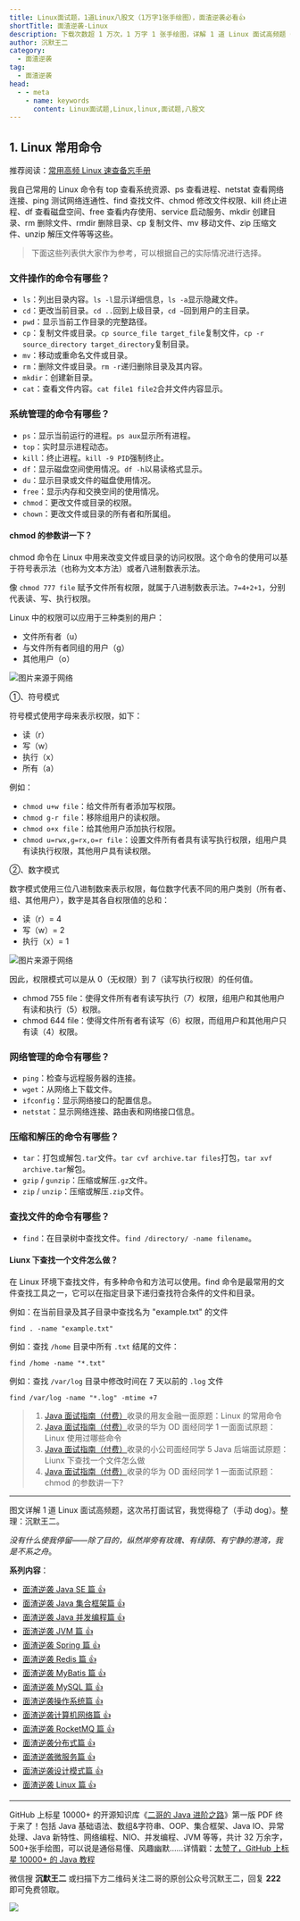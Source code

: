 ```yaml
---
title: Linux面试题，1道Linux八股文（1万字1张手绘图），面渣逆袭必看👍
shortTitle: 面渣逆袭-Linux
description: 下载次数超 1 万次，1 万字 1 张手绘图，详解 1 道 Linux 面试高频题（让天下没有难背的八股），面渣背会这些 Linux 八股文，这次吊打面试官，我觉得稳了（手动 dog）。
author: 沉默王二
category:
  - 面渣逆袭
tag:
  - 面渣逆袭
head:
  - - meta
    - name: keywords
      content: Linux面试题,Linux,linux,面试题,八股文
---
```


## 1. Linux 常用命令

推荐阅读：[常用高频 Linux 速查备忘手册](https://javabetter.cn/pdf/linux.html)

我自己常用的 Linux 命令有 top 查看系统资源、ps 查看进程、netstat 查看网络连接、ping 测试网络连通性、find 查找文件、chmod 修改文件权限、kill 终止进程、df 查看磁盘空间、free 查看内存使用、service 启动服务、mkdir 创建目录、rm 删除文件、rmdir 删除目录、cp 复制文件、mv 移动文件、zip 压缩文件、unzip 解压文件等等这些。

> 下面这些列表供大家作为参考，可以根据自己的实际情况进行选择。

### 文件操作的命令有哪些？

- `ls`：列出目录内容。`ls -l`显示详细信息，`ls -a`显示隐藏文件。
- `cd`：更改当前目录。`cd ..`回到上级目录，`cd ~`回到用户的主目录。
- `pwd`：显示当前工作目录的完整路径。
- `cp`：复制文件或目录。`cp source_file target_file`复制文件，`cp -r source_directory target_directory`复制目录。
- `mv`：移动或重命名文件或目录。
- `rm`：删除文件或目录。`rm -r`递归删除目录及其内容。
- `mkdir`：创建新目录。
- `cat`：查看文件内容。`cat file1 file2`合并文件内容显示。

### 系统管理的命令有哪些？

- `ps`：显示当前运行的进程。`ps aux`显示所有进程。
- `top`：实时显示进程动态。
- `kill`：终止进程。`kill -9 PID`强制终止。
- `df`：显示磁盘空间使用情况。`df -h`以易读格式显示。
- `du`：显示目录或文件的磁盘使用情况。
- `free`：显示内存和交换空间的使用情况。
- `chmod`：更改文件或目录的权限。
- `chown`：更改文件或目录的所有者和所属组。

#### chmod 的参数讲一下？

chmod 命令在 Linux 中用来改变文件或目录的访问权限。这个命令的使用可以基于符号表示法（也称为文本方法）或者八进制数表示法。

像 `chmod 777 file` 赋予文件所有权限，就属于八进制数表示法。`7=4+2+1`，分别代表读、写、执行权限。

Linux 中的权限可以应用于三种类别的用户：

- 文件所有者（u）
- 与文件所有者同组的用户（g）
- 其他用户（o）

![图片来源于网络](https://cdn.tobebetterjavaer.com/stutymore/linux-vip-20240214205642.png)

①、符号模式

符号模式使用字母来表示权限，如下：

- 读（r）
- 写（w）
- 执行（x）
- 所有（a）

例如：

- `chmod u+w file`：给文件所有者添加写权限。
- `chmod g-r file`：移除组用户的读权限。
- `chmod o+x file`：给其他用户添加执行权限。
- `chmod u=rwx,g=rx,o=r file`：设置文件所有者具有读写执行权限，组用户具有读执行权限，其他用户具有读权限。

②、数字模式

数字模式使用三位八进制数来表示权限，每位数字代表不同的用户类别（所有者、组、其他用户），数字是其各自权限值的总和：

- 读（r）= 4
- 写（w）= 2
- 执行（x）= 1

![图片来源于网络](https://cdn.tobebetterjavaer.com/stutymore/linux-vip-20240214205700.png)

因此，权限模式可以是从 0（无权限）到 7（读写执行权限）的任何值。

- chmod 755 file：使得文件所有者有读写执行（7）权限，组用户和其他用户有读和执行（5）权限。
- chmod 644 file：使得文件所有者有读写（6）权限，而组用户和其他用户只有读（4）权限。

### 网络管理的命令有哪些？

- `ping`：检查与远程服务器的连接。
- `wget`：从网络上下载文件。
- `ifconfig`：显示网络接口的配置信息。
- `netstat`：显示网络连接、路由表和网络接口信息。

### 压缩和解压的命令有哪些？

- `tar`：打包或解包`.tar`文件。`tar cvf archive.tar files`打包，`tar xvf archive.tar`解包。
- `gzip` / `gunzip`：压缩或解压`.gz`文件。
- `zip` / `unzip`：压缩或解压`.zip`文件。

### 查找文件的命令有哪些？

- `find`：在目录树中查找文件。`find /directory/ -name filename`。

#### Liunx 下查找一个文件怎么做？

在 Linux 环境下查找文件，有多种命令和方法可以使用。find 命令是最常用的文件查找工具之一，它可以在指定目录下递归查找符合条件的文件和目录。

例如：在当前目录及其子目录中查找名为 "example.txt" 的文件

```shell
find . -name "example.txt"
```

例如：查找 `/home` 目录中所有 `.txt` 结尾的文件：

```shell
find /home -name "*.txt"
```

例如：查找 `/var/log` 目录中修改时间在 7 天以前的 `.log` 文件

```shell
find /var/log -name "*.log" -mtime +7
```

> 1. [Java 面试指南（付费）](https://javabetter.cn/zhishixingqiu/mianshi.html)收录的用友金融一面原题：Linux 的常用命令
> 2. [Java 面试指南（付费）](https://javabetter.cn/zhishixingqiu/mianshi.html)收录的华为 OD 面经同学 1 一面面试原题：Linux 使用过哪些命令
> 3. [Java 面试指南（付费）](https://javabetter.cn/zhishixingqiu/mianshi.html)收录的小公司面经同学 5 Java 后端面试原题：Liunx 下查找一个文件怎么做
> 4. [Java 面试指南（付费）](https://javabetter.cn/zhishixingqiu/mianshi.html)收录的华为 OD 面经同学 1 一面面试原题：chmod 的参数讲一下?

---

图文详解 1 道 Linux 面试高频题，这次吊打面试官，我觉得稳了（手动 dog）。整理：沉默王二。

_没有什么使我停留——除了目的，纵然岸旁有玫瑰、有绿荫、有宁静的港湾，我是不系之舟_。

**系列内容**：

- [面渣逆袭 Java SE 篇 👍](https://javabetter.cn/sidebar/sanfene/javase.html)
- [面渣逆袭 Java 集合框架篇 👍](https://javabetter.cn/sidebar/sanfene/javathread.html)
- [面渣逆袭 Java 并发编程篇 👍](https://javabetter.cn/sidebar/sanfene/collection.html)
- [面渣逆袭 JVM 篇 👍](https://javabetter.cn/sidebar/sanfene/jvm.html)
- [面渣逆袭 Spring 篇 👍](https://javabetter.cn/sidebar/sanfene/spring.html)
- [面渣逆袭 Redis 篇 👍](https://javabetter.cn/sidebar/sanfene/redis.html)
- [面渣逆袭 MyBatis 篇 👍](https://javabetter.cn/sidebar/sanfene/mybatis.html)
- [面渣逆袭 MySQL 篇 👍](https://javabetter.cn/sidebar/sanfene/mysql.html)
- [面渣逆袭操作系统篇 👍](https://javabetter.cn/sidebar/sanfene/os.html)
- [面渣逆袭计算机网络篇 👍](https://javabetter.cn/sidebar/sanfene/network.html)
- [面渣逆袭 RocketMQ 篇 👍](https://javabetter.cn/sidebar/sanfene/rocketmq.html)
- [面渣逆袭分布式篇 👍](https://javabetter.cn/sidebar/sanfene/fenbushi.html)
- [面渣逆袭微服务篇 👍](https://javabetter.cn/sidebar/sanfene/weifuwu.html)
- [面渣逆袭设计模式篇 👍](https://javabetter.cn/sidebar/sanfene/shejimoshi.html)
- [面渣逆袭 Linux 篇 👍](https://javabetter.cn/sidebar/sanfene/linux.html)

---

GitHub 上标星 10000+ 的开源知识库《[二哥的 Java 进阶之路](https://github.com/itwanger/toBeBetterJavaer)》第一版 PDF 终于来了！包括 Java 基础语法、数组&字符串、OOP、集合框架、Java IO、异常处理、Java 新特性、网络编程、NIO、并发编程、JVM 等等，共计 32 万余字，500+张手绘图，可以说是通俗易懂、风趣幽默……详情戳：[太赞了，GitHub 上标星 10000+ 的 Java 教程](https://javabetter.cn/overview/)

微信搜 **沉默王二** 或扫描下方二维码关注二哥的原创公众号沉默王二，回复 **222** 即可免费领取。

![](https://cdn.tobebetterjavaer.com/tobebetterjavaer/images/gongzhonghao.png)
